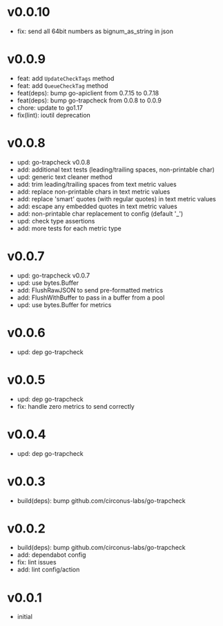 # v0.0.10

* fix: send all 64bit numbers as bignum_as_string in json

# v0.0.9

* feat: add `UpdateCheckTags` method
* feat: add `QueueCheckTag` method
* feat(deps): bump go-apiclient from 0.7.15 to 0.7.18
* feat(deps): bump go-trapcheck from 0.0.8 to 0.0.9
* chore: update to go1.17
* fix(lint): ioutil deprecation

# v0.0.8

* upd: go-trapcheck v0.0.8
* add: additional text tests (leading/trailing spaces, non-printable char)
* upd: generic text cleaner method
* add: trim leading/trailing spaces from text metric values
* add: replace non-printable chars in text metric values
* add: replace 'smart' quotes (with regular quotes) in text metric values
* add: escape any embedded quotes in text metric values
* add: non-printable char replacement to config (default '_')
* upd: check type assertions
* add: more tests for each metric type

# v0.0.7

* upd: go-trapcheck v0.0.7
* upd: use bytes.Buffer
* add: FlushRawJSON to send pre-formatted metrics
* add: FlushWithBuffer to pass in a buffer from a pool
* upd: use bytes.Buffer for metrics

# v0.0.6

* upd: dep go-trapcheck

# v0.0.5

* upd: dep go-trapcheck
* fix: handle zero metrics to send correctly

# v0.0.4

* upd: dep go-trapcheck

# v0.0.3

* build(deps): bump github.com/circonus-labs/go-trapcheck

# v0.0.2

* build(deps): bump github.com/circonus-labs/go-trapcheck
* add: dependabot config
* fix: lint issues
* add: lint config/action

# v0.0.1

* initial
